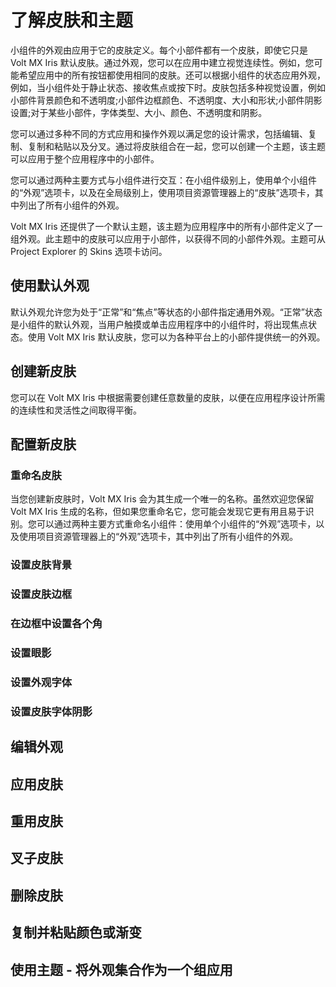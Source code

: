 # 了解皮肤和主题
小组件的外观由应用于它的皮肤定义。每个小部件都有一个皮肤，即使它只是 Volt MX Iris 默认皮肤。通过外观，您可以在应用中建立视觉连续性。例如，您可能希望应用中的所有按钮都使用相同的皮肤。还可以根据小组件的状态应用外观，例如，当小组件处于静止状态、接收焦点或按下时。皮肤包括多种视觉设置，例如小部件背景颜色和不透明度;小部件边框颜色、不透明度、大小和形状;小部件阴影设置;对于某些小部件，字体类型、大小、颜色、不透明度和阴影。

您可以通过多种不同的方式应用和操作外观以满足您的设计需求，包括编辑、复制、复制和粘贴以及分叉。通过将皮肤组合在一起，您可以创建一个主题，该主题可以应用于整个应用程序中的小部件。

您可以通过两种主要方式与小组件进行交互：在小组件级别上，使用单个小组件的“外观”选项卡，以及在全局级别上，使用项目资源管理器上的“皮肤”选项卡，其中列出了所有小组件的外观。

Volt MX Iris 还提供了一个默认主题，该主题为应用程序中的所有小部件定义了一组外观。此主题中的皮肤可以应用于小部件，以获得不同的小部件外观。主题可从 Project Explorer 的 Skins 选项卡访问。

## 使用默认外观
默认外观允许您为处于“正常”和“焦点”等状态的小部件指定通用外观。“正常”状态是小组件的默认外观，当用户触摸或单击应用程序中的小组件时，将出现焦点状态。使用 Volt MX Iris 默认皮肤，您可以为各种平台上的小部件提供统一的外观。

## 创建新皮肤
您可以在 Volt MX Iris 中根据需要创建任意数量的皮肤，以便在应用程序设计所需的连续性和灵活性之间取得平衡。

## 配置新皮肤
### 重命名皮肤
当您创建新皮肤时，Volt MX Iris 会为其生成一个唯一的名称。虽然欢迎您保留 Volt MX Iris 生成的名称，但如果您重命名它，您可能会发现它更有用且易于识别。您可以通过两种主要方式重命名小组件：使用单个小组件的“外观”选项卡，以及使用项目资源管理器上的“外观”选项卡，其中列出了所有小组件的外观。

### 设置皮肤背景

### 设置皮肤边框

### 在边框中设置各个角

### 设置眼影

### 设置外观字体

### 设置皮肤字体阴影

## 编辑外观

## 应用皮肤

## 重用皮肤

## 叉子皮肤

## 删除皮肤

## 复制并粘贴颜色或渐变

## 使用主题 - 将外观集合作为一个组应用